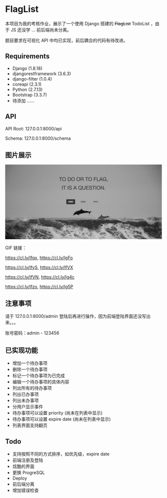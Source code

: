 # FlagList
本项目为我的考核作业，展示了一个使用 Django 搭建的 ~~FlagList~~ TodoList ，由于 JS 还没学 ... 前后端尚未分离。

题目要求在可视化 API 中均已实现，前后耦合的代码有待改进。

## Requirements
* Django (1.8.18)
* djangorestframework (3.6.3)
* django-filter (1.0.4)
* coreapi (2.3.1)
* Python (2.7.13)
* Bootstrap (3.3.7)
* 待添加 ……

## API
API Root: 127.0.0.1:8000/api

Schema: 127.0.0.1:8000/schema

## 图片展示
![index](https://github.com/helsonxiao/flaglist/blob/master/display/index.png)

GIF 链接：

https://cl.ly/lfqx, https://cl.ly/lgFo

https://cl.ly/lfyS, https://cl.ly/lfVX

https://cl.ly/lfVN, https://cl.ly/lg4c

https://cl.ly/lfzo, https://cl.ly/lg5P

## 注意事项
请于 127.0.0.1:8000/admin 登陆后再进行操作，因为前端登陆界面还没写出来。。。

账号密码：admin - 123456

## 已实现功能
* 增加一个待办事项
* 删除一个待办事项
* 标记一个待办事项为已完成
* 编辑一个待办事项的具体内容
* 列出所有的待办事项
* 列出已办事项
* 列出未办事项
* 分用户显示事件
* 待办事项可以设置 priority (尚未在列表中显示)
* 待办事项可以设置 expire date (尚未在列表中显示)
* 列表界面支持翻页

## Todo
* 支持按照不同的方式排序，如优先级，expire date
* 前端注册及登陆
* 炫酷的界面
* 更换 ProgreSQL
* Deploy
* 前后端分离
* 增加错误检查